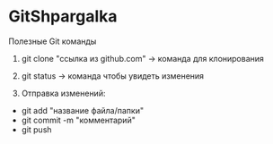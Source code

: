 # GitShpargalka
Полезные Git команды

1) git clone "ссылка из github.com" -> команда для клонирования

2) git status -> команда чтобы увидеть изменения

3) Отправка изменений:
- git add "название файла/папки"
- git commit -m "комментарий"
- git push